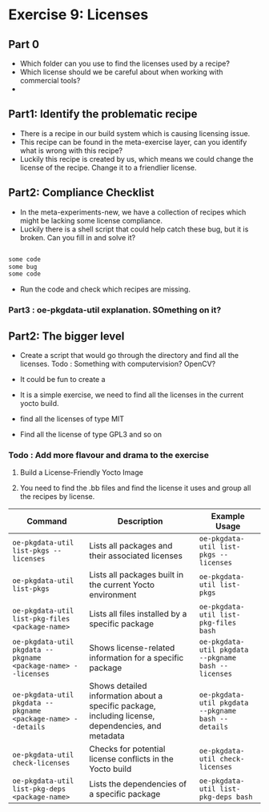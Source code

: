 # Exercise 9: Licenses


## Part 0
* Which folder can you use to find the licenses used by a recipe?
* Which license should we be careful about when working with commercial tools?
* 

## Part1: Identify the problematic recipe
* There is a recipe in our build system which is causing licensing issue.
* This recipe can be found in the meta-exercise layer, can you identify what is wrong with this recipe?
* Luckily this recipe is created by us, which means we could change the license of the recipe. Change it to a friendlier license.

## Part2: Compliance Checklist
* In the meta-experiments-new, we have a collection of recipes which might be lacking some license compliance.
* Luckily there is a shell script that could help catch these bug, but it is broken. Can you fill in and solve it?

```sh

some code
some bug
some code

```
* Run the code and check which recipes are missing.

### Part3 : oe-pkgdata-util explanation. SOmething on it?


## Part2: The bigger level
* Create a script that would go through the directory and find all the licenses.
Todo : Something with computervision? OpenCV?

* It could be fun to create a 




* It is a simple exercise, we need to find all the licenses in the current yocto build.
* find all the licenses of type MIT
* Find all the license of type GPL3 and so on
### Todo : Add more flavour and drama to the exercise

1. Build a License-Friendly Yocto Image



1. You need to find the .bb files and find the license it uses and group all the recipes by license.


| **Command**                                              | **Description**                                                            | **Example Usage**                                 |
|----------------------------------------------------------|----------------------------------------------------------------------------|---------------------------------------------------|
| `oe-pkgdata-util list-pkgs --licenses`                   | Lists all packages and their associated licenses                            | `oe-pkgdata-util list-pkgs --licenses`            |
| `oe-pkgdata-util list-pkgs`                              | Lists all packages built in the current Yocto environment                   | `oe-pkgdata-util list-pkgs`                       |
| `oe-pkgdata-util list-pkg-files <package-name>`           | Lists all files installed by a specific package                            | `oe-pkgdata-util list-pkg-files bash`             |
| `oe-pkgdata-util pkgdata --pkgname <package-name> --licenses` | Shows license-related information for a specific package                    | `oe-pkgdata-util pkgdata --pkgname bash --licenses` |
| `oe-pkgdata-util pkgdata --pkgname <package-name> --details` | Shows detailed information about a specific package, including license, dependencies, and metadata | `oe-pkgdata-util pkgdata --pkgname bash --details` |
| `oe-pkgdata-util check-licenses`                         | Checks for potential license conflicts in the Yocto build                   | `oe-pkgdata-util check-licenses`                  |
| `oe-pkgdata-util list-pkg-deps <package-name>`           | Lists the dependencies of a specific package                               | `oe-pkgdata-util list-pkg-deps bash`              |
